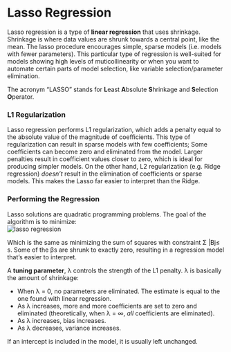 # Lasso Regression

Lasso regression is a type of **linear regression** that uses shrinkage. Shrinkage is where data values are shrunk towards a central point, like the mean. The lasso procedure encourages simple, sparse models \(i.e. models with fewer parameters\). This particular type of regression is well-suited for models showing high levels of muticollinearity or when you want to automate certain parts of model selection, like variable selection/parameter elimination.

The acronym “LASSO” stands for **L**east **A**bsolute **S**hrinkage and **S**election **O**perator.

### L1 Regularization

Lasso regression performs L1 regularization, which adds a penalty equal to the absolute value of the magnitude of coefficients. This type of regularization can result in sparse models with few coefficients; Some coefficients can become zero and eliminated from the model. Larger penalties result in coefficient values closer to zero, which is ideal for producing simpler models. On the other hand, L2 regularization \(e.g. Ridge regression\) _doesn’t_ result in the elimination of coefficients or sparse models. This makes the Lasso far easier to interpret than the Ridge.

### Performing the Regression

Lasso solutions are quadratic programming problems. The goal of the algorithm is to minimize:  
![lasso regression](https://www.statisticshowto.com/wp-content/uploads/2015/09/lasso-regression-300x80.png)  
  
Which is the same as minimizing the sum of squares with constraint Σ \|Bj≤ s. Some of the βs are shrunk to exactly zero, resulting in a regression model that’s easier to interpret.

A **tuning parameter**, λ controls the strength of the L1 penalty. λ is basically the amount of shrinkage:

* When λ = 0, no parameters are eliminated. The estimate is equal to the one found with linear regression.
* As λ increases, more and more coefficients are set to zero and eliminated \(theoretically, when λ = ∞, _all_ coefficients are eliminated\).
* As λ increases, bias increases.
* As λ decreases, variance increases.

If an intercept is included in the model, it is usually left unchanged.

